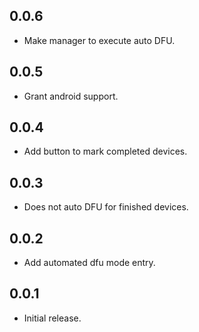 ## 0.0.6
* Make manager to execute auto DFU. 

## 0.0.5
* Grant android support. 

## 0.0.4
* Add button to mark completed devices.

## 0.0.3
* Does not auto DFU for finished devices.

## 0.0.2
* Add automated dfu mode entry.

## 0.0.1
* Initial release.
